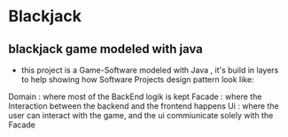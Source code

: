# Blackjack
## blackjack game modeled with java

* this project is a Game-Software modeled with Java , it's build in layers to help showing how Software Projects design pattern look like:

Domain :  where most of the BackEnd logik is kept
Facade :  where the Interaction between the backend and the frontend happens
Ui :  where the user can interact with the game, and the ui commiunicate solely with the Facade



